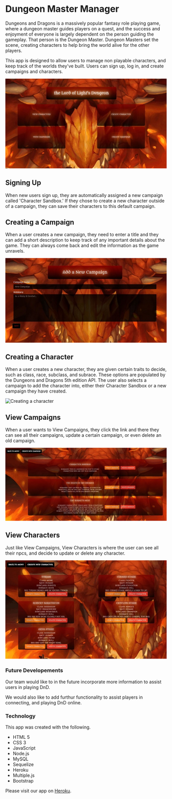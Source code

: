 # Dungeon Master Manager
Dungeons and Dragons is a massively popular fantasy role playing game, where a dungeon master guides players on a quest, and the success and enjoyment of everyone is largely dependent on the person guiding the gameplay. That person is the Dungeon Master. Dungeon Masters set the scene, creating characters to help bring the world alive for the other players. 

This app is designed to allow users to manage non playable characters, and keep track of the worlds they've built. Users can sign up, log in, and create campaigns and characters. 

![The Member's page](images/memberspage.JPG) 

## Signing Up
When new users sign up, they are automatically assigned a new campaign called 'Character Sandbox.' If they chose to create a new character outside of a campaign, they can save their characters to this default campaign. 

## Creating a Campaign

When a user creates a new campaign, they need to enter a title and they can add a short description to keep track of any important details about the game. They can always come back and edit the information as the game unravels. 

![Creating a Campaign](images/createcampaign.JPG)

## Creating a Character

When a user creates a new character, they are given certain traits to decide, such as class, race, subclass, and subrace. These options are populated by the Dungeons and Dragons 5th edition API. The user also selects a campaign to add the character into, either their Character Sandbox or a new campaign they have created. 

![Creating a character](images/createcharacter.JPG)

## View Campaigns

When a user wants to View Campaigns, they click the link and there they can see all their campaigns, update a certain campaign, or even delete an old campaign. 

![View Campaigns](images/viewcampaigns.JPG)

## View Characters

Just like View Campaigns, View Characters is where the user can see all their npcs, and decide to update or delete any character. 

![View Characters](images/viewcharacters.JPG)

### Future Developements

Our team would like to in the future incorporate more information to assist users in playing DnD. 

We would also like to add furthur functionality to assist players in connecting, and playing DnD online. 

### Technology

This app was created with the following. 

- HTML 5
- CSS 3
- JavaScript
- Node.js
- MySQL
- Sequelize
- Heroku
- Multiple.js
- Bootstrap

Please visit our app on [Heroku](https://serene-lowlands-40117.herokuapp.com/). 




